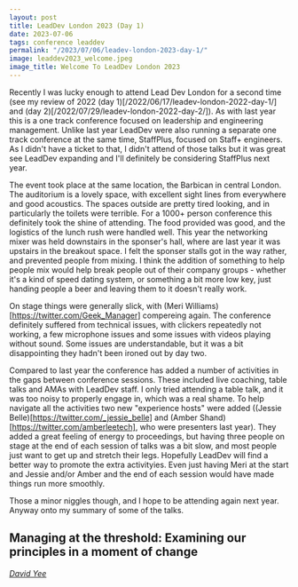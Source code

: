 ```yaml
---
layout: post
title: LeadDev London 2023 (Day 1)
date: 2023-07-06
tags: conference leaddev
permalink: "/2023/07/06/leadev-london-2023-day-1/"
image: leaddev2023_welcome.jpeg
image_title: Welcome To LeadDev London 2023
---
```

Recently I was lucky enough to attend Lead Dev London for a second time (see my review of 2022 
(day 1)[/2022/06/17/leadev-london-2022-day-1/] and (day 2)[/2022/07/29/leadev-london-2022-day-2/]).
As with last year this is a one track conference focused on leadership and engineering management.
Unlike last year LeadDev were also running a separate one track conference at the same time, StaffPlus,
focused on Staff+ engineers. As I didn't have a ticket to that, I didn't attend of those talks but it
was great see LeadDev expanding and I'll definitely be considering StaffPlus next year.
<!-- more -->

The event took place at the same location, the Barbican in central London. The auditorium is a lovely
space, with excellent sight lines from everywhere and good acoustics. The spaces outside are pretty
tired looking, and in particularly the toilets were terrible. For a 1000+ person conference this
definitely took the shine of attending. The food provided was good, and the logistics of the lunch rush
were handled well. This year the networking mixer was held downstairs in the sponser's hall, where are
last year it was upstairs in the breakout space. I felt the sponser stalls got in the way rather, and
prevented people from mixing. I think the addition of something to help people mix would help break
people out of their company groups - whether it's a kind of speed dating system, or something a bit more
low key, just handing people a beer and leaving them to it doesn't really work.

On stage things were generally slick, with (Meri Williams)[https://twitter.com/Geek_Manager] compereing
again. The conference definitely suffered from technical issues, with clickers repeatedly not working,
a few microphone issues and some issues with videos playing without sound. Some issues are understandable,
but it was a bit disappointing they hadn't been ironed out by day two.

Compared to last year the conference has added a number of activities in the gaps between conference
sessions. These included live coaching, table talks and AMAs with LeadDev staff. I only tried attending
a table talk, and it was too noisy to properly engage in, which was a real shame. To help navigate all
the activities two new "experience hosts" were added ((Jessie Belle)[https://twitter.com/_jessie_belle]
and (Amber Shand)[https://twitter.com/amberleetech], who were presenters last year). They added a great
feeling of energy to proceedings, but having three people on stage at the end of each session of talks
was a bit slow, and most people just want to get up and stretch their legs. Hopefully LeadDev will find
a better way to promote the extra activityies. Even just having Meri at the start and Jessie and/or Amber
and the end of each session would have made things run more smoothly.

Those a minor niggles though, and I hope to be attending again next year. Anyway onto my summary of some
of the talks.

## Managing at the threshold: Examining our principles in a moment of change

_[David Yee](https://twitter.com/tangentialism)_